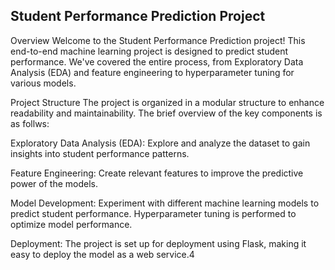 ## Student Performance Prediction Project

Overview
Welcome to the Student Performance Prediction project! This end-to-end machine learning project is designed to predict student performance. We've covered the entire process, from Exploratory Data Analysis (EDA) and feature engineering to hyperparameter tuning for various models.

Project Structure
The project is organized in a modular structure to enhance readability and maintainability. 
The brief overview of the key components is as follws:

Exploratory Data Analysis (EDA): Explore and analyze the dataset to gain insights into student performance patterns.

Feature Engineering: Create relevant features to improve the predictive power of the models.

Model Development: Experiment with different machine learning models to predict student performance. Hyperparameter tuning is performed to optimize model performance.

Deployment: The project is set up for deployment using Flask, making it easy to deploy the model as a web service.4
